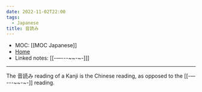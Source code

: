 ```yaml
---
date: 2022-11-02T22:00
tags:
  - Japanese
title: 音読み
---
```

- MOC: [[MOC Japanese]]
- [Home](https://misudashi.ga/)
- Linked notes: [[-~~--~~---~~-~-]]]
----------
The 音読み reading of a Kanji is the Chinese reading, as opposed to the [[-~~--~~---~~-~-]] reading.